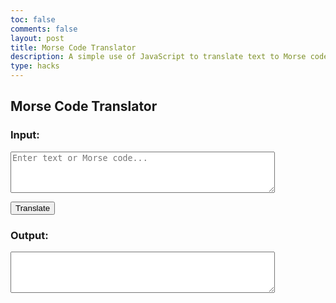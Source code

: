 ```yaml
---
toc: false
comments: false
layout: post
title: Morse Code Translator
description: A simple use of JavaScript to translate text to Morse code and vice versa.
type: hacks
---
```


## Morse Code Translator

### Input:
<textarea id="inputText" rows="4" cols="50" placeholder="Enter text or Morse code..."></textarea><br>
<button id="translateButton">Translate</button>

### Output:
<textarea id="outputText" rows="4" cols="50" readonly></textarea>

<script>
document.addEventListener("DOMContentLoaded", function() {
    const morseCodeDict = {
        'A': '.-', 'B': '-...', 'C': '-.-.', 'D': '-..', 'E': '.', 'F': '..-.', 'G': '--.', 'H': '....', 'I': '..', 'J': '.---',
        'K': '-.-', 'L': '.-..', 'M': '--', 'N': '-.', 'O': '---', 'P': '.--.', 'Q': '--.-', 'R': '.-.', 'S': '...', 'T': '-',
        'U': '..-', 'V': '...-', 'W': '.--', 'X': '-..-', 'Y': '-.--', 'Z': '--..',
        '0': '-----', '1': '.----', '2': '..---', '3': '...--', '4': '....-', '5': '.....', '6': '-....', '7': '--...', '8': '---..', '9': '----.',
        '.': '.-.-.-', ',': '--..--', '?': '..--..', "'": '.----.', '!': '-.-.--', '/': '-..-.', '(': '-.--.', ')': '-.--.-', '&': '.-...', ':': '---...', ';': '-.-.-.', '=': '-...-', '+': '.-.-.', '-': '-....-', '_': '..--.-', '"': '.-..-.', '$': '...-..-', '@': '.--.-.', ' ': '/'
    };

    function translate() {
        const input = document.getElementById("inputText").value.toUpperCase();
        let output = "";

        // Check if input is Morse code or text
        if (input.includes('.') || input.includes('-')) {
            // Translate Morse to Text
            const morseWords = input.split('   ');  // Morse code words are separated by 3 spaces
            for (let word of morseWords) {
                const morseChars = word.split(' ');  // Morse code characters are separated by 1 space
                for (let char of morseChars) {
                    output += Object.keys(morseCodeDict).find(key => morseCodeDict[key] === char);
                }
                output += ' ';
            }
        } else {
            // Translate Text to Morse
            for (let char of input) {
                output += morseCodeDict[char] + ' ';
            }
        }

        document.getElementById("outputText").value = output.trim();
    }

    // Attach the translate function to the button's click event
    document.getElementById("translateButton").addEventListener("click", translate);
});
</script>
